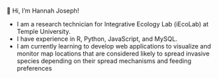 👋 Hi, I’m Hannah Joseph!
- I am a research technician for Integrative Ecology Lab (iEcoLab) at Temple University.
- I have experience in R, Python, JavaScript, and MySQL.
- I am currently learning to develop web applications to visualize and monitor map locations that are considered likely to spread invasive
species depending on their spread mechanisms and feeding preferences

<!---
hannah-joseph/hannah-joseph is a ✨ special ✨ repository because its `README.md` (this file) appears on your GitHub profile.
You can click the Preview link to take a look at your changes.
--->
